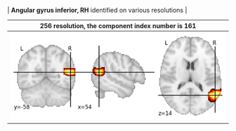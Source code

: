 


| **Angular gyrus inferior, RH** identified on various resolutions |

| 256 resolution, the component index number is 161|  
|:---:|  
| ![Component 256](../256/final/161.jpg "From component 256: Angular gyrus inferior, RH") |